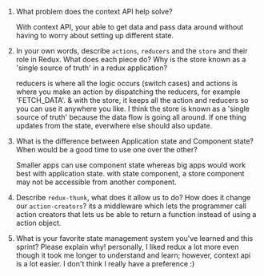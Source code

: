 1. What problem does the context API help solve?

    With context API, your able to get data and pass data around without having to worry about setting up different state. 

1. In your own words, describe `actions`, `reducers` and the `store` and their role in Redux. What does each piece do? Why is the store known as a 'single source of truth' in a redux application?

    reducers is where all the logic occurs (switch cases) and actions is where you make an action by dispatching the reducers, for example 'FETCH_DATA'. & with the store, it keeps all the action and reducers so you can use it anywhere you like. I think the store is known as a 'single source of truth' because the data flow is going all around. If one thing updates from the state, everwhere else should also update.

1. What is the difference between Application state and Component state? When would be a good time to use one over the other?

    Smaller apps can use component state whereas big apps would work best with application state. with state component, a store component may not be accessible from another component.
1. Describe `redux-thunk`, what does it allow us to do? How does it change our `action-creators`?
    its a middleware which lets the programmer call action creators that lets us be able to return a function instead of using a action object.
1. What is your favorite state management system you've learned and this sprint? Please explain why!
    personally, I liked redux a lot more even though it took me longer to understand and learn; however, context api is a lot easier. I don't think I really have a preference :)